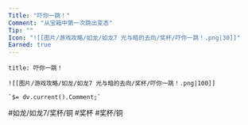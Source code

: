 ```yaml
---
Title: "吓你一跳！"
Comment: "从宝箱中第一次跳出变态"
Tip: ""
Icon: "![[图片/游戏攻略/如龙/如龙7 光与暗的去向/奖杯/吓你一跳！.png|30]]"
Earned: true
---
```

```ad-common-bronze-trophy
title: 吓你一跳！

![[图片/游戏攻略/如龙/如龙7 光与暗的去向/奖杯/吓你一跳！.png|100]]

`$= dv.current().Comment;`

```

#如龙/如龙7/奖杯/铜 #奖杯 #奖杯/铜
